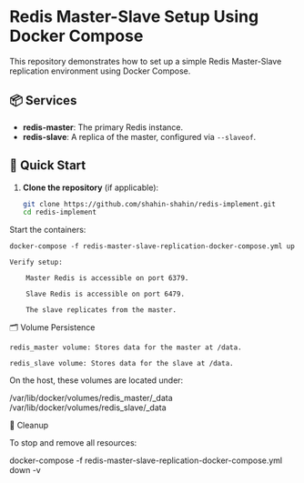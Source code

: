 # Redis Master-Slave Setup Using Docker Compose

This repository demonstrates how to set up a simple Redis Master-Slave replication environment using Docker Compose.

## 📦 Services

- **redis-master**: The primary Redis instance.
- **redis-slave**: A replica of the master, configured via `--slaveof`.

## 🚀 Quick Start

1. **Clone the repository** (if applicable):

   ```bash
   git clone https://github.com/shahin-shahin/redis-implement.git
   cd redis-implement

Start the containers:

    docker-compose -f redis-master-slave-replication-docker-compose.yml up

    Verify setup:

        Master Redis is accessible on port 6379.

        Slave Redis is accessible on port 6479.

        The slave replicates from the master.

🗂 Volume Persistence

    redis_master volume: Stores data for the master at /data.

    redis_slave volume: Stores data for the slave at /data.

On the host, these volumes are located under:

/var/lib/docker/volumes/redis_master/_data
/var/lib/docker/volumes/redis_slave/_data

🧹 Cleanup

To stop and remove all resources:

docker-compose -f redis-master-slave-replication-docker-compose.yml down -v


